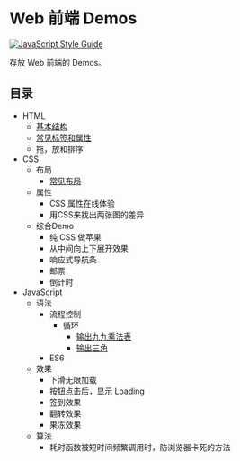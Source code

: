 # Web 前端 Demos
[![JavaScript Style Guide](https://cdn.rawgit.com/feross/standard/master/badge.svg)](https://github.com/feross/standard)

存放 Web 前端的 Demos。

## 目录
* HTML
  * [基本结构](src/html/struct.html)
  * [常见标签和属性](src/html/tag-and-attr.html)
  * 拖，放和排序
* CSS
  * 布局
    * [常见布局](src/css/layout.html)
  * 属性
    * CSS 属性在线体验
    * 用CSS来找出两张图的差异
  * 综合Demo
    * 纯 CSS 做苹果
    * 从中间向上下展开效果
    * 响应式导航条
    * 邮票
    * 倒计时
* JavaScript
  * 语法
    * 流程控制
      * 循环
        * [输出九九乘法表](src/js/loop/multiplication-table.html)
        * [输出三角](src/js/loop/triangle.html)
    * ES6
  * 效果
    * 下滑无限加载
    * 按钮点击后，显示 Loading
    * 签到效果
    * 翻转效果
    * 果冻效果
  * 算法
    * 耗时函数被短时间频繁调用时，防浏览器卡死的方法